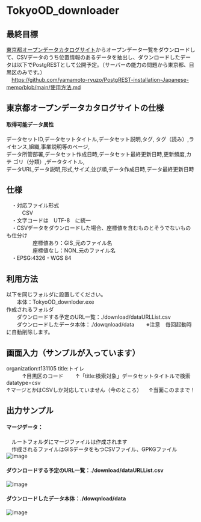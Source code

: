 # TokyoOD_downloader
## 最終目標  
[東京都オープンデータカタログサイト](https://portal.data.metro.tokyo.lg.jp/)からオープンデータ一覧をダウンロードして、CSVデータのうち位置情報のあるデータを抽出し、ダウンロードしたデータは以下でPostgRESTとして公開予定。（サーバーの能力の問題から東京都、目黒区のみです。）  
　https://github.com/yamamoto-ryuzo/PostgREST-installation-Japanese-memo/blob/main/使用方法.md  
## 東京都オープンデータカタログサイトの仕様
#### 取得可能データ属性
データセットID,データセットタイトル,データセット説明,タグ, タグ（読み）,ライセンス,組織,事業説明等のページ,  
データ所管部署,データセット作成日時,データセット最終更新日時,更新頻度,カテ ゴリ（分類）,データタイトル,  
データURL,データ説明,形式,サイズ,並び順,データ作成日時,データ最終更新日時  
## 仕様
　・対応ファイル形式  
 　　　CSV  
　・文字コードは　UTF-8　に統一   
　・CSVデータをダウンロードした場合、座標値を含むものとそうでないものも仕分け  
　　　　　座標値あり：GIS_元のファイル名  
　　　　　座標値なし：NON_元のファイル名  
　・EPSG:4326 - WGS 84  
## 利用方法
以下を同じフォルダに設置してください。  
　　本体：TokyoOD_downloder.exe  
作成されるフォルダ  
　　ダウンロードする予定のURL一覧：./download/dataURLList.csv  
　　ダウンロードしたデータ本体：./dowqnload/data 
　　※注意　毎回起動時に自動削除します。
## 画面入力（サンプルが入っています）  
organization:t131105 title:トイレ  
　　　↑目黒区のコード　 　↑「title:検索対象」データセットタイトルで検索  
datatype=csv  
      ↑マージとかはCSVしか対応していません（今のところ）
　↑当面このままで！  
## 出力サンプル
#### マージデータ：  
　ルートフォルダにマージファイルは作成されます  
　作成されるファイルはGISデータをもつCSVファイル、GPKGファイル    
 ![image](https://github.com/user-attachments/assets/d4492a6c-235a-4b7b-8afd-80cac6fee418)  
#### ダウンロードする予定のURL一覧：./download/dataURLList.csv  
![image](https://github.com/user-attachments/assets/a012f566-d355-4aea-88b9-3fdceaec13ed)  
#### ダウンロードしたデータ本体：./dowqnload/data    
![image](https://github.com/user-attachments/assets/8f9b572f-86dc-41ef-9ee1-fc9149c32b15)  
